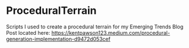 # ProceduralTerrain
Scripts I used to create a procedural terrain for my Emerging Trends Blog Post located here: https://kentpawson123.medium.com/procedural-generation-implementation-d9472d053cef
